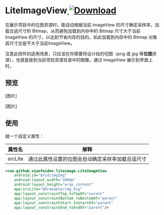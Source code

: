 # LiteImageView[ ![Download](https://api.bintray.com/packages/xiaofei00/xiaofei/LiteImageView/images/download.svg) ](https://bintray.com/xiaofei00/xiaofei/LiteImageView/_latestVersion)

在展示项目中的位图资源时，能自动根据当前 ImageView 的尺寸确定采样率，加载合适尺寸的 Bitmap，从而避免加载到内存中的 Bitmap 尺寸大于当前 ImageView 的尺寸，以达到节省内存的目的。如此加载到内存中的 Bitmap 对象其尺寸总是不大于当前ImageView。

注意此控件的适用场景，只应该在你需要将设计给的切图（png 或 jpg 等**位图**资源），也就是放到当前项目资源目录中的图像，通过 ImageView 展示到界面上时。

## 预览

[图片]

[图片]

## 使用

就一个自定义属性：



| 属性名  |                       解释                       |
| :-----: | :----------------------------------------------: |
| srcLite | 通过此属性设置的位图会自动确定采样率加载合适尺寸 |



```xml
<com.github.xiaofeidev.liteimage.LiteImageView
    android:id="@+id/imgImg"
    android:layout_width="200dp"
    android:layout_height="wrap_content"
    app:srcLite="@drawable/img_big"
    app:layout_constraintTop_toTopOf="parent"
    app:layout_constraintBottom_toBottomOf="parent"
    app:layout_constraintStart_toStartOf="parent"
    app:layout_constraintEnd_toEndOf="parent"/>
```